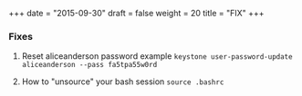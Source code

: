 +++
date = "2015-09-30"
draft = false
weight = 20
title = "FIX"
+++

### Fixes

1. Reset aliceanderson password example
   `keystone user-password-update aliceanderson --pass fa5tpa55w0rd`


2. How to "unsource" your bash session
   `source .bashrc`
